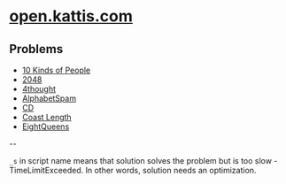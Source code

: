 # [open.kattis.com](https://open.kattis.com/users/pawel-baranowski)

## Problems
- [10 Kinds of People](https://open.kattis.com/problems/10kindsofpeople)
- [2048](https://open.kattis.com/problems/2048)
- [4thought](https://open.kattis.com/problems/4thought)
- [AlphabetSpam](https://open.kattis.com/problems/alphabetspam)
- [CD](https://open.kattis.com/problems/cd)
- [Coast Length](https://open.kattis.com/problems/coast)
- [EightQueens](https://open.kattis.com/problems/8queens)


--

`_s` in script name means that solution solves the problem but is too slow - TimeLimitExceeded. In other words, solution needs an optimization.  

